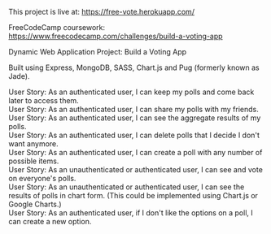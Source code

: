 This project is live at: https://free-vote.herokuapp.com/

FreeCodeCamp coursework: https://www.freecodecamp.com/challenges/build-a-voting-app

Dynamic Web Application Project: Build a Voting App

Built using Express, MongoDB, SASS, Chart.js and Pug (formerly known as Jade).


User Story: As an authenticated user, I can keep my polls and come back later to access them.  
User Story: As an authenticated user, I can share my polls with my friends.  
User Story: As an authenticated user, I can see the aggregate results of my polls.  
User Story: As an authenticated user, I can delete polls that I decide I don't want anymore.  
User Story: As an authenticated user, I can create a poll with any number of possible items.  
User Story: As an unauthenticated or authenticated user, I can see and vote on everyone's polls.  
User Story: As an unauthenticated or authenticated user, I can see the results of polls in chart form. (This could be implemented using Chart.js or Google Charts.)  
User Story: As an authenticated user, if I don't like the options on a poll, I can create a new option.  